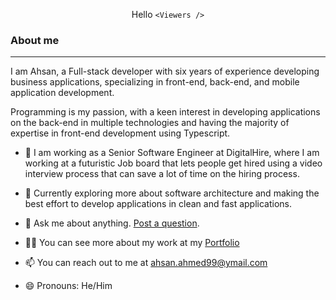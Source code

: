 <p align="center">Hello <code>&lt;Viewers /&gt;</code> </p>

### About me
---

I am Ahsan, a Full-stack developer with six years of experience developing business applications, specializing in front-end, back-end, and mobile application development.

Programming is my passion, with a keen interest in developing applications on the back-end in multiple technologies and having the majority of expertise in front-end development using Typescript.

- 🔭 I am working as a Senior Software Engineer at DigitalHire, where I am working at a futuristic Job board that lets people get hired using a video interview process that can save a lot of time on the hiring process.

- 🌱 Currently exploring more about software architecture and making the best effort to develop applications in clean and fast applications.

- 💬 Ask me about anything. [Post a question](https://github.com/Ahsan-J/Ahsan-J/issues).

- 👨‍💻 You can see more about my work at my [Portfolio](https://ahsan-j.github.io/)

- 📫 You can reach out to me at [ahsan.ahmed99@ymail.com](mailto:ahsan.ahmed99@ymail.com?subject=Hello%20Ahsan)

- 😄 Pronouns: He/Him
